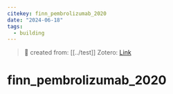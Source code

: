```yaml
---
citekey: finn_pembrolizumab_2020
date: "2024-06-18"
tags:
  - building
---
```


> 🌱 created from: [[../test]]
> Zotero: [Link](zotero://select/items/@finn_pembrolizumab_2020)

# finn_pembrolizumab_2020


